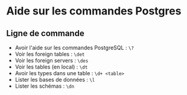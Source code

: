 # Aide sur les commandes Postgres

## Ligne de commande
- Avoir l'aide sur les commandes PostgreSQL : `\?`
- Voir les foreign tables : `\det`
- Voir les foreign servers : `\des`
- Voir les tables (en local) : `\dt`
- Avoir les types dans une table : `\d+ <table>`
- Lister les bases de données : `\l`
- Lister les schémas : `\dn`